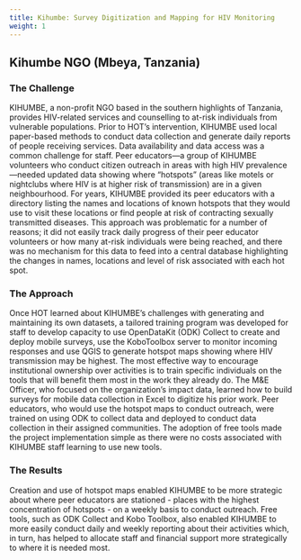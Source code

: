 ```yaml
---
title: Kihumbe: Survey Digitization and Mapping for HIV Monitoring
weight: 1
---
```


## Kihumbe NGO (Mbeya, Tanzania)

### The Challenge

KIHUMBE, a non-profit NGO based in the southern highlights of Tanzania, provides HIV-related services and counselling to at-risk individuals from vulnerable populations. Prior to HOT’s intervention, KIHUMBE used local paper-based methods to conduct data collection and generate daily reports of people receiving services. Data availability and data access was a common challenge for staff. Peer educators—a group of KIHUMBE volunteers who conduct citizen outreach in areas with high HIV prevalence—needed updated data showing where “hotspots” (areas like motels or nightclubs where HIV is at higher risk of transmission) are in a given neighbourhood. For years, KIHUMBE provided its peer educators with a directory listing the names and locations of known hotspots that they would use to visit these locations or find people at risk of contracting sexually transmitted diseases. This approach was problematic for a number of reasons; it did not easily track daily progress of their peer educator volunteers or how many at-risk individuals were being reached, and there was no mechanism for this data to feed into a central database highlighting the changes in names, locations and level of risk associated with each hot spot. 

### The Approach

Once HOT learned about KIHUMBE’s challenges with generating and maintaining its own datasets, a tailored training program was developed for staff to develop capacity to use OpenDataKit (ODK) Collect to create and deploy mobile surveys, use the KoboToolbox server to monitor incoming responses and use QGIS to generate hotspot maps showing where HIV transmission may be highest. The most effective way to encourage institutional ownership over activities is to train specific individuals on the tools that will benefit them most in the work they already do. The M&E Officer, who focused on the organization’s impact data, learned how to build surveys for mobile data collection in Excel to digitize his prior work. Peer educators, who would use the hotspot maps to conduct outreach, were trained on using ODK to collect data and deployed to conduct data collection in their assigned communities. The adoption of free tools made the project implementation simple as there were no costs associated with KIHUMBE staff learning to use new tools. 

### The Results

Creation and use of hotspot maps enabled KIHUMBE to be more strategic about where peer educators are stationed - places with the highest concentration of hotspots - on a weekly basis to conduct outreach. Free tools, such as ODK Collect and Kobo Toolbox, also enabled KIHUMBE to more easily conduct daily and weekly reporting about their activities which, in turn, has helped to allocate staff and financial support more strategically to where it is needed most. 
